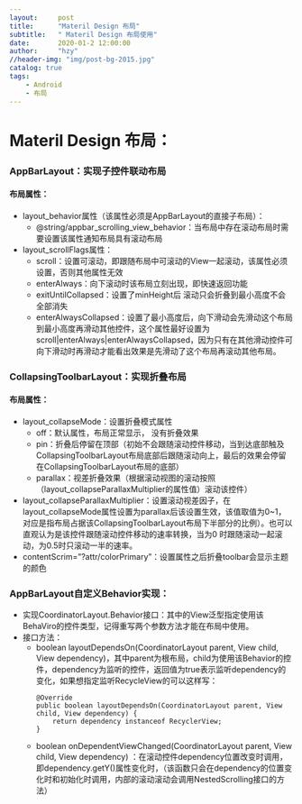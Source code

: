 ```yaml
---
layout:     post
title:      "Materil Design 布局"
subtitle:   " Materil Design 布局使用"
date:       2020-01-2 12:00:00
author:     "hzy"
//header-img: "img/post-bg-2015.jpg"
catalog: true
tags:
    - Android
    - 布局
---
```






# Materil Design 布局：


### AppBarLayout：实现子控件联动布局
#### 布局属性：
- layout_behavior属性（该属性必须是AppBarLayout的直接子布局）：
    - @string/appbar_scrolling_view_behavior：当布局中存在滚动布局时需要设置该属性通知布局具有滚动布局
-  layout_scrollFlags属性：  
   - scroll：设置可滚动，即跟随布局中可滚动的View一起滚动，该属性必须设置，否则其他属性无效 
   - enterAlways：向下滚动时该布局立刻出现，即快速返回功能
   - exitUntilCollapsed：设置了minHeight后  滚动只会折叠到最小高度不会全部消失
   - enterAlwaysCollapsed：设置了最小高度后，向下滑动会先滑动这个布局到最小高度再滑动其他控件，这个属性最好设置为scroll|enterAlways|enterAlwaysCollapsed，因为只有在其他滑动控件可向下滑动时再滑动才能看出效果是先滑动了这个布局再滚动其他布局。


### CollapsingToolbarLayout：实现折叠布局
#### 布局属性：
- layout_collapseMode：设置折叠模式属性
    - off：默认属性，布局正常显示， 没有折叠效果
    - pin：折叠后停留在顶部（初始不会跟随滚动控件移动，当到达底部触及CollapsingToolbarLayout布局底部后跟随滚动向上，最后的效果会停留在CollapsingToolbarLayout布局的底部）
    - parallax：视差折叠效果（根据滚动视图的滚动按照（layout_collapseParallaxMultiplier的属性值）滚动该控件）
- layout_collapseParallaxMultiplier：设置滚动视差因子，在layout_collapseMode属性设置为parallax后该设置生效，该值取值为0~1，对应是指布局占据该CollapsingToolbarLayout布局下半部分的比例）。也可以直观认为是该控件跟随滚动控件移动的速率转换，当为0 时跟随滚动一起滚动，为0.5时只滚动一半的速率。
- contentScrim=”?attr/colorPrimary”：设置属性之后折叠toolbar会显示主题的颜色  

  
  
    
      
      

### AppBarLayout自定义Behavior实现：  
- 实现CoordinatorLayout.Behavior<View>接口：其中的View泛型指定使用该BehaViro的控件类型，记得重写两个参数方法才能在布局中使用。
- 接口方法：
   -  boolean layoutDependsOn(CoordinatorLayout parent, View child, View dependency)，其中parent为根布局，child为使用该Behavior的控件，dependency为监听的控件，返回值为true表示监听dependency的变化，如果想指定监听RecycleView的可以这样写： 
        ``` 
        @Override
        public boolean layoutDependsOn(CoordinatorLayout parent, View child, View dependency) {   
            return dependency instanceof RecyclerView;
        } 
        ```   
   - boolean onDependentViewChanged(CoordinatorLayout parent, View child, View dependency) ：在滚动控件dependency位置改变时调用，即dependency.getY()属性变化时，（该函数只会在dependency的位置变化时和初始化时调用，内部的滚动滚动会调用NestedScrolling接口的方法）









  









